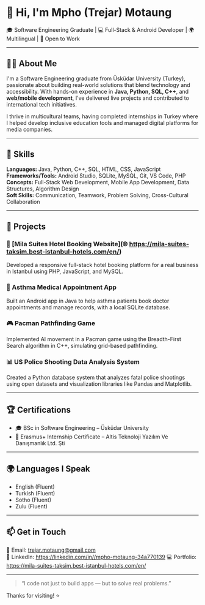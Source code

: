 # 👋 Hi, I'm Mpho (Trejar) Motaung

🎓 Software Engineering Graduate | 💻 Full-Stack & Android Developer | 🌍 Multilingual | 🚀 Open to Work

---

## 👨‍💻 About Me

I'm a Software Engineering graduate from Üsküdar University (Turkey), passionate about building real-world solutions that blend technology and accessibility. With hands-on experience in **Java, Python, SQL, C++**, and **web/mobile development**, I’ve delivered live projects and contributed to international tech initiatives.

I thrive in multicultural teams, having completed internships in Turkey where I helped develop inclusive education tools and managed digital platforms for media companies.

---

## 🧠 Skills

**Languages:** Java, Python, C++, SQL, HTML, CSS, JavaScript  
**Frameworks/Tools:** Android Studio, SQLite, MySQL, Git, VS Code, PHP  
**Concepts:** Full-Stack Web Development, Mobile App Development, Data Structures, Algorithm Design  
**Soft Skills:** Communication, Teamwork, Problem Solving, Cross-Cultural Collaboration  

---

## 🚀 Projects

### 🔗 [Mila Suites Hotel Booking Website](🌐 https://mila-suites-taksim.best-istanbul-hotels.com/en/)
Developed a responsive full-stack hotel booking platform for a real business in Istanbul using PHP, JavaScript, and MySQL.

### 📱 Asthma Medical Appointment App
Built an Android app in Java to help asthma patients book doctor appointments and manage records, with a local SQLite database.

### 🎮 Pacman Pathfinding Game
Implemented AI movement in a Pacman game using the Breadth-First Search algorithm in C++, simulating grid-based pathfinding.

### 📊 US Police Shooting Data Analysis System
Created a Python database system that analyzes fatal police shootings using open datasets and visualization libraries like Pandas and Matplotlib.

---

## 🏆 Certifications

- 🎓 BSc in Software Engineering – Üsküdar University  
- 🏅 Erasmus+ Internship Certificate – Altis Teknoloji Yazılım Ve Danışmanlık Ltd. Şti  

---

## 🌍 Languages I Speak

- English (Fluent)  
- Turkish (Fluent)  
- Sotho (Fluent)  
- Zulu (Fluent)

---

## 📫 Get in Touch

📧 Email: trejar.motaung@gmail.com  
🔗 LinkedIn: https://linkedin.com/in//mpho-motaung-34a770139
💻 Portfolio: https://mila-suites-taksim.best-istanbul-hotels.com/en/

---

> “I code not just to build apps — but to solve real problems.”

Thanks for visiting! ⭐️
